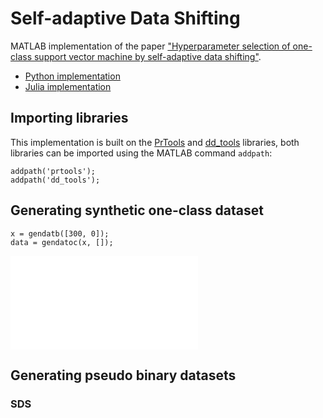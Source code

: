 # Self-adaptive Data Shifting

MATLAB implementation of the paper ["Hyperparameter selection of one-class support vector machine by self-adaptive data shifting"](https://www.sciencedirect.com/science/article/pii/S0031320317303564).

* [Python implementation](https://github.com/bzantium/OCSVM-hyperparameter-selection)
* [Julia implementation](https://github.com/englhardt/SVDD.jl/blob/master/src/init_strategies/strategies_gamma.jl)

## Importing libraries

This implementation is built on the [PrTools](http://prtools.tudelft.nl/) and [dd_tools](https://www.tudelft.nl/ewi/over-de-faculteit/afdelingen/intelligent-systems/pattern-recognition-bioinformatics/pattern-recognition-laboratory/data-and-software/dd-tools/) libraries, both libraries can be imported using the MATLAB command ```addpath```:

```addpath('prtools');``` </br>
```addpath('dd_tools');```

## Generating synthetic one-class dataset
```x = gendatb([300, 0]);``` </br>
```data = gendatoc(x, []);```

![Synthetic dataset](/Figs/original.pdf)



## Generating pseudo binary datasets

### SDS
